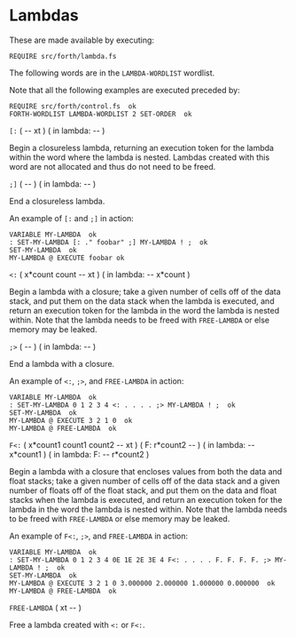 # Lambdas

These are made available by executing:

    REQUIRE src/forth/lambda.fs

The following words are in the `LAMBDA-WORDLIST` wordlist.

Note that all the following examples are executed preceded by:

    REQUIRE src/forth/control.fs  ok
    FORTH-WORDLIST LAMBDA-WORDLIST 2 SET-ORDER  ok

`[:` ( -- xt ) ( in lambda: -- )

Begin a closureless lambda, returning an execution token for the lambda within the word where the lambda is nested. Lambdas created with this word are not allocated and thus do not need to be freed.

`;]` ( -- ) ( in lambda: -- )

End a closureless lambda.

An example of `[:` and `;]` in action:

    VARIABLE MY-LAMBDA  ok
    : SET-MY-LAMBDA [: ." foobar" ;] MY-LAMBDA ! ;  ok
    SET-MY-LAMBDA  ok
    MY-LAMBDA @ EXECUTE foobar ok

`<:` ( x\*count count -- xt ) ( in lambda: -- x\*count )

Begin a lambda with a closure; take a given number of cells off of the data stack, and put them on the data stack when the lambda is executed, and return an execution token for the lambda in the word the lambda is nested within. Note that the lambda needs to be freed with `FREE-LAMBDA` or else memory may be leaked.

`;>` ( -- ) ( in lambda: -- )

End a lambda with a closure.

An example of `<:`, `;>`, and `FREE-LAMBDA` in action:

    VARIABLE MY-LAMBDA  ok
    : SET-MY-LAMBDA 0 1 2 3 4 <: . . . . ;> MY-LAMBDA ! ;  ok
    SET-MY-LAMBDA  ok
    MY-LAMBDA @ EXECUTE 3 2 1 0  ok
    MY-LAMBDA @ FREE-LAMBDA  ok

`F<:` ( x\*count1 count1 count2 -- xt ) ( F: r\*count2 -- ) ( in lambda: -- x\*count1 ) ( in lambda: F: -- r\*count2 )

Begin a lambda with a closure that encloses values from both the data and float stacks; take a given number of cells off of the data stack and a given number of floats off of the float stack, and put them on the data and float stacks when the lambda is executed, and return an execution token for the lambda in the word the lambda is nested within. Note that the lambda needs to be freed with `FREE-LAMBDA` or else memory may be leaked.

An example of `F<:`, `;>`, and `FREE-LAMBDA` in action:

    VARIABLE MY-LAMBDA  ok
    : SET-MY-LAMBDA 0 1 2 3 4 0E 1E 2E 3E 4 F<: . . . . F. F. F. F. ;> MY-LAMBDA ! ;  ok
    SET-MY-LAMBDA  ok
    MY-LAMBDA @ EXECUTE 3 2 1 0 3.000000 2.000000 1.000000 0.000000  ok
    MY-LAMBDA @ FREE-LAMBDA  ok

`FREE-LAMBDA` ( xt -- )

Free a lambda created with `<:` or `F<:`.
